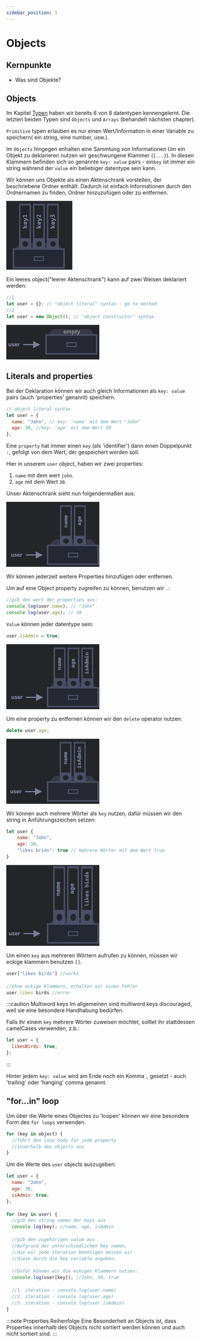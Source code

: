 ```yaml
---
sidebar_position: 1
---
```


# Objects

## Kernpunkte

- Was sind Objekte?

## Objects

Im Kapitel [Typen](../part-one//types.md) haben wir bereits 6 von 8 datentypen kennengelernt. Die letzten beiden Typen
sind `Objects` und `Arrays` (behandelt nächsten chapter).

`Primitive` typen erlauben es nur einen Wert/Information in
einer Variable zu speichern( ein string, eine number, usw.).

Im `Objects` hingegen enhalten eine Sammlung von Informationen
Um ein Objekt zu deklarieren nutzen wir geschwungene Klammer (`{...}`). In diesen Klammern befinden sich so genannte `key: value` pairs - ein`key` ist immer ein string während der `value` ein beliebiger datentype sein kann.

Wir können uns Objekte als einen Aktenschrank vorstellen,
der beschriebene Ordner enthält.
Dadurch ist einfach Informationen durch den Ordnernamen zu finden, Ordner hinzuzufügen oder zu entfernen.

![cabinet with folders that have key1,key2,key3 written on them](../../static/screenshots/cabinet.png)

Ein leeres object("leerer Aktenschrank") kann auf zwei Weisen
deklariert werden:

```js
//1
let user = {}; // "object literal" syntax - go to method
//2
let user = new Object(); // "object constructor" syntax
```

![Empty cabinet with the name user](../../static/screenshots/empty-cabinet.png)

## Literals and properties

Bei der Deklaration können wir auch gleich Informationen als
`key: value` pairs (auch 'properties' genannt) speichern.

```js
// object literal syntax
let user = {
  name: "John", // key: 'name' mit dem Wert "John"
  age: 30, //key: 'age' mit dem Wert 30
};
```

Eine `property` hat immer einen `key` (als 'identifier')
dann einen Doppelpunkt `:`, gefolgt von dem Wert, der
gespeichert werden soll.

Hier in unserem `user` object, haben wir zwei properties:

1. `name` mit dem wert `john`.
2. `age` mit dem Wert `30`.

Unser Aktenschrank sieht nun folgendermaßen aus:

![A cabinet with two folders: name & age](../../static/screenshots/user-to-cabinet.png)

Wir können jederzeit weitere Properties hinzufügen oder
entfernen.

Um auf eine Object property zugreifen zu können, benutzen
wir `.`:

```js
//gib den wert der properties aus:
console.log(user.name); // "John"
console.log(user.age); // 30
```

`Value` können jeder datentype sein:

```js
user.isAdmin = true;
```

![cabinet with a new folder: isAdmin](../../static/screenshots/add-to-cabinet.png)

Um eine property zu entfernen können wir den `delete` operator
nutzen:

```js
delete user.age;
```

![cabinet with the removed isAdmin folder](../../static/screenshots/remove-from-cabinet.png)

Wir können auch mehrere Wörter als `key` nutzen, dafür müssen wir den string in Anführungszeichen setzen:

```js
let user {
    name: "John",
    age: 30,
    "likes brids": true // mehrere Wörter mit dem Wert true
}
```

![cabinet with a new folder: 'likes birds'](../../static/screenshots/special-keys-cabinet.png)

Um einen `key` aus mehreren Wörtern aufrufen zu können,
müssen wir eckige klammern benutzen `[]`.

```js
user["likes birds"] //works

//ohne eckige Klammern, erhalten wir einen Fehler
user.likes birds //error
```

:::caution Multiword keys
Im allgemeinen sind multiword keys discouraged, weil sie eine
besondere Handhabung bedürfen.

Falls ihr einem `key` mehrere Wörter zuweisen möchtet, solltet ihr stattdessen camelCases verwenden, z.b.:

```js
let user = {
  likesBirds: true,
};
```

:::

Hinter jedem `key: value` wird am Ende noch ein Komma `,`
gesetzt - auch 'trailing' oder 'hanging' comma genannt.

## "for...in" loop

Um über die Werte eines Objectes zu 'loopen' können wir eine
besondere Form des `for loops` verwenden.

```js
for (key in object) {
  //führt den loop body für jede property
  //innerhalb des objects aus
}
```

Um die Werte des `user` objects auszugeben:

```js
let user = {
  name: "John",
  age: 30,
  isAdmin: true,
};

for (key in user) {
  //gib den string namen der keys aus
  console.log(key); //name, age, isAdmin

  //gib den zugehörigen value aus
  //Aufgrund der unterschiedlichen key namen,
  //die wir jede iteration benötigen müssen wir
  //diese durch die key variable angeben.

  //Dafür können wir die eckigen Klammern nutzen:
  console.log(user[key]); //John, 30, true

  //1. iteration - console.log(user.name)
  //2. iteration - console.log(user.age)
  //3. iteration - console.log(user.isAdmin)
}
```

:::note Properties Reihenfolge
Eine Besonderheit an Objects ist, dass Properties innerhalb
des Objects nicht sortiert werden können und auch nicht sortiert sind.
:::

